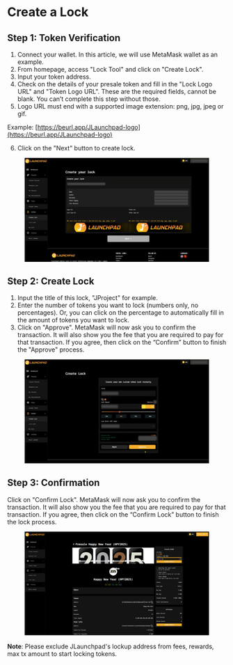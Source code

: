 # Create a Lock

## Step 1: Token Verification

1. Connect your wallet. In this article, we will use MetaMask wallet as an example.
2. From homepage, access "Lock Tool" and click on "Create Lock".
3. Input your token address.
4. Check on the details of your presale token and fill in the "Lock Logo URL" and "Token Logo URL". These are the required fields, cannot be blank. You can’t complete this step without those.&#x20;
5. Logo URL must end with a supported image extension: png, jpg, jpeg or gif.&#x20;

&#x20;       Example: [https://beurl.app/JLaunchpad-logo](https://beurl.app/JLaunchpad-logo)

6. Click on the "Next" button to create lock.

<figure><img src="../../../.gitbook/assets/Lock-Create-1.jpg" alt=""><figcaption></figcaption></figure>

## Step 2: Create Lock

1. Input the title of this lock, "JProject" for example.
2. Enter the number of tokens you want to lock (numbers only, no percentages). Or, you can click on the percentage to automatically fill in the amount of tokens you want to lock.
3. Click on "Approve". MetaMask will now ask you to confirm the transaction. It will also show you the fee that you are required to pay for that transaction. If you agree, then click on the “Confirm” button to finish the "Approve" process.

<figure><img src="../../../.gitbook/assets/Lock-Create-2.jpg" alt=""><figcaption></figcaption></figure>

## Step 3: Confirmation

Click on "Confirm Lock". MetaMask will now ask you to confirm the transaction. It will also show you the fee that you are required to pay for that transaction. If you agree, then click on the “Confirm Lock” button to finish the lock process.

<figure><img src="../../../.gitbook/assets/JLaunchpad-3.png" alt=""><figcaption></figcaption></figure>

**Note**: Please exclude JLaunchpad's lockup address from fees, rewards, max tx amount to start locking tokens.
